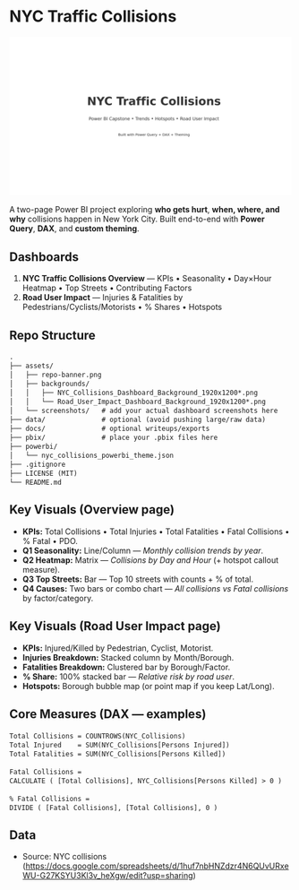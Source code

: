 # NYC Traffic Collisions 

![Banner](assets/repo-banner.png)

A two-page Power BI project exploring  **who gets hurt**, **when, where, and why** collisions happen in New York City. 
Built end-to-end with **Power Query**, **DAX**, and **custom theming**.

##  Dashboards
1. **NYC Traffic Collisions Overview** — KPIs • Seasonality • Day×Hour Heatmap • Top Streets • Contributing Factors  
2. **Road User Impact** — Injuries & Fatalities by Pedestrians/Cyclists/Motorists • % Shares • Hotspots

##  Repo Structure
```
.
├── assets/
│   ├── repo-banner.png
│   ├── backgrounds/
│   │   ├── NYC_Collisions_Dashboard_Background_1920x1200*.png
│   │   └── Road_User_Impact_Dashboard_Background_1920x1200*.png
│   └── screenshots/   # add your actual dashboard screenshots here
├── data/              # optional (avoid pushing large/raw data)
├── docs/              # optional writeups/exports
├── pbix/              # place your .pbix files here
├── powerbi/
│   └── nyc_collisions_powerbi_theme.json
├── .gitignore
├── LICENSE (MIT)
└── README.md
```

##  Key Visuals (Overview page)
- **KPIs:** Total Collisions • Total Injuries • Total Fatalities • Fatal Collisions • % Fatal • PDO.
- **Q1 Seasonality:** Line/Column — *Monthly collision trends by year*.
- **Q2 Heatmap:** Matrix — *Collisions by Day and Hour* (+ hotspot callout measure).
- **Q3 Top Streets:** Bar — Top 10 streets with counts + % of total.
- **Q4 Causes:** Two bars or combo chart — *All collisions vs Fatal collisions* by factor/category.

##  Key Visuals (Road User Impact page)
- **KPIs:** Injured/Killed by Pedestrian, Cyclist, Motorist.
- **Injuries Breakdown:** Stacked column by Month/Borough.
- **Fatalities Breakdown:** Clustered bar by Borough/Factor.
- **% Share:** 100% stacked bar — *Relative risk by road user*.
- **Hotspots:** Borough bubble map (or point map if you keep Lat/Long).

##  Core Measures (DAX — examples)
```DAX
Total Collisions = COUNTROWS(NYC_Collisions)
Total Injured    = SUM(NYC_Collisions[Persons Injured])
Total Fatalities = SUM(NYC_Collisions[Persons Killed])

Fatal Collisions =
CALCULATE ( [Total Collisions], NYC_Collisions[Persons Killed] > 0 )

% Fatal Collisions =
DIVIDE ( [Fatal Collisions], [Total Collisions], 0 )
```

##  Data
- Source: NYC collisions (https://docs.google.com/spreadsheets/d/1huf7nbHNZdzr4N6QUvURxeWU-G27KSYU3Kl3v_heXgw/edit?usp=sharing)


